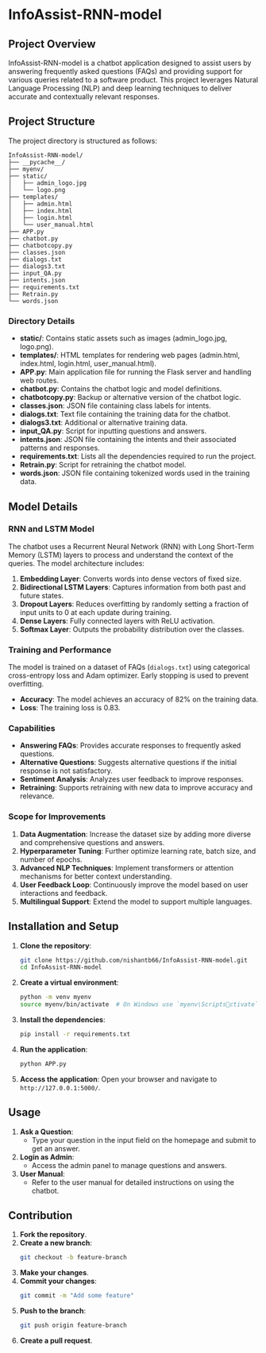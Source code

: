 
# InfoAssist-RNN-model

## Project Overview
InfoAssist-RNN-model is a chatbot application designed to assist users by answering frequently asked questions (FAQs) and providing support for various queries related to a software product. This project leverages Natural Language Processing (NLP) and deep learning techniques to deliver accurate and contextually relevant responses.

## Project Structure
The project directory is structured as follows:

```
InfoAssist-RNN-model/
├── __pycache__/
├── myenv/
├── static/
│   ├── admin_logo.jpg
│   └── logo.png
├── templates/
│   ├── admin.html
│   ├── index.html
│   ├── login.html
│   └── user_manual.html
├── APP.py
├── chatbot.py
├── chatbotcopy.py
├── classes.json
├── dialogs.txt
├── dialogs3.txt
├── input_QA.py
├── intents.json
├── requirements.txt
├── Retrain.py
└── words.json
```

### Directory Details

- **static/**: Contains static assets such as images (admin_logo.jpg, logo.png).
- **templates/**: HTML templates for rendering web pages (admin.html, index.html, login.html, user_manual.html).
- **APP.py**: Main application file for running the Flask server and handling web routes.
- **chatbot.py**: Contains the chatbot logic and model definitions.
- **chatbotcopy.py**: Backup or alternative version of the chatbot logic.
- **classes.json**: JSON file containing class labels for intents.
- **dialogs.txt**: Text file containing the training data for the chatbot.
- **dialogs3.txt**: Additional or alternative training data.
- **input_QA.py**: Script for inputting questions and answers.
- **intents.json**: JSON file containing the intents and their associated patterns and responses.
- **requirements.txt**: Lists all the dependencies required to run the project.
- **Retrain.py**: Script for retraining the chatbot model.
- **words.json**: JSON file containing tokenized words used in the training data.

## Model Details

### RNN and LSTM Model
The chatbot uses a Recurrent Neural Network (RNN) with Long Short-Term Memory (LSTM) layers to process and understand the context of the queries. The model architecture includes:

1. **Embedding Layer**: Converts words into dense vectors of fixed size.
2. **Bidirectional LSTM Layers**: Captures information from both past and future states.
3. **Dropout Layers**: Reduces overfitting by randomly setting a fraction of input units to 0 at each update during training.
4. **Dense Layers**: Fully connected layers with ReLU activation.
5. **Softmax Layer**: Outputs the probability distribution over the classes.

### Training and Performance
The model is trained on a dataset of FAQs (`dialogs.txt`) using categorical cross-entropy loss and Adam optimizer. Early stopping is used to prevent overfitting. 

- **Accuracy**: The model achieves an accuracy of 82% on the training data.
- **Loss**: The training loss is 0.83.

### Capabilities
- **Answering FAQs**: Provides accurate responses to frequently asked questions.
- **Alternative Questions**: Suggests alternative questions if the initial response is not satisfactory.
- **Sentiment Analysis**: Analyzes user feedback to improve responses.
- **Retraining**: Supports retraining with new data to improve accuracy and relevance.

### Scope for Improvements
1. **Data Augmentation**: Increase the dataset size by adding more diverse and comprehensive questions and answers.
2. **Hyperparameter Tuning**: Further optimize learning rate, batch size, and number of epochs.
3. **Advanced NLP Techniques**: Implement transformers or attention mechanisms for better context understanding.
4. **User Feedback Loop**: Continuously improve the model based on user interactions and feedback.
5. **Multilingual Support**: Extend the model to support multiple languages.

## Installation and Setup

1. **Clone the repository**:
   ```sh
   git clone https://github.com/nishantb66/InfoAssist-RNN-model.git
   cd InfoAssist-RNN-model
   ```

2. **Create a virtual environment**:
   ```sh
   python -m venv myenv
   source myenv/bin/activate  # On Windows use `myenv\Scriptsctivate`
   ```

3. **Install the dependencies**:
   ```sh
   pip install -r requirements.txt
   ```

4. **Run the application**:
   ```sh
   python APP.py
   ```

5. **Access the application**:
   Open your browser and navigate to `http://127.0.0.1:5000/`.

## Usage

1. **Ask a Question**:
   - Type your question in the input field on the homepage and submit to get an answer.
2. **Login as Admin**:
   - Access the admin panel to manage questions and answers.
3. **User Manual**:
   - Refer to the user manual for detailed instructions on using the chatbot.

## Contribution
1. **Fork the repository**.
2. **Create a new branch**:
   ```sh
   git checkout -b feature-branch
   ```
3. **Make your changes**.
4. **Commit your changes**:
   ```sh
   git commit -m "Add some feature"
   ```
5. **Push to the branch**:
   ```sh
   git push origin feature-branch
   ```
6. **Create a pull request**.


